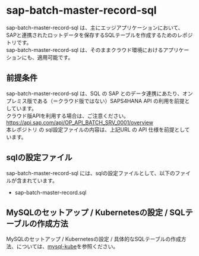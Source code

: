 # sap-batch-master-record-sql

sap-batch-master-record-sql は、主にエッジアプリケーションにおいて、SAPと連携されたロットデータを保存するSQLテーブルを作成するためのレポジトリです。  
sap-batch-master-record-sql は、そのままクラウド環境におけるアプリケーションにも、適用可能です。  

## 前提条件  
sap-batch-master-record-sql は、SQL の SAP とのデータ連携にあたり、オンプレミス版である（＝クラウド版ではない）SAPS4HANA API の利用を前提としています。  
クラウド版APIを利用する場合は、ご注意ください。  
https://api.sap.com/api/OP_API_BATCH_SRV_0001/overview        
本レポジトリ の sql設定ファイルの内容は、上記URL の API 仕様を前提としています。    

## sqlの設定ファイル

sap-batch-master-record-sql には、sqlの設定ファイルとして、以下のファイルが含まれています。  

* sap-batch-master-record.sql


## MySQLのセットアップ / Kubernetesの設定 / SQLテーブルの作成方法

MySQLのセットアップ / Kubernetesの設定 / 具体的なSQLテーブルの作成方法、については、[mysql-kube](https://github.com/latonaio/mysql-kube)を参照ください。
